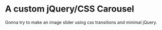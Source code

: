 # A custom jQuery/CSS Carousel

Gonna try to make an image slider using css transitions and minimal jQuery.
